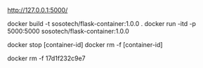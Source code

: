 http://127.0.0.1:5000/

docker build -t sosotech/flask-container:1.0.0 .
docker run -itd -p  5000:5000  sosotech/flask-container:1.0.0


docker stop [container-id]
docker rm -f [container-id]

docker rm -f 17d1f232c9e7

